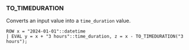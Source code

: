 <!--
This is generated by ESQL’s AbstractFunctionTestCase. Do no edit it. See ../README.md for how to regenerate it.
-->

### TO_TIMEDURATION
Converts an input value into a `time_duration` value.

```
ROW x = "2024-01-01"::datetime
| EVAL y = x + "3 hours"::time_duration, z = x - TO_TIMEDURATION("3 hours");
```
